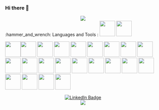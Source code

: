 ### Hi there 👋

<!--
**simahsnd/simahsnd** is a ✨ _special_ ✨ repository because its `README.md` (this file) appears on your GitHub profile.

Here are some ideas to get you started:

- 🔭 I’m currently working on ...
- 🌱 I’m currently learning ...
- 👯 I’m looking to collaborate on ...
- 🤔 I’m looking for help with ...
- 💬 Ask me about ...
- 📫 How to reach me: ...
- 😄 Pronouns: ...
- ⚡ Fun fact: ...
-->


<div id="header" align="center">
  <img src="https://media2.giphy.com/media/AXtFMwP1ZvjZSBtmGk/giphy.gif?cid=ecf05e47oz8fomx6yq3uhpjyds875rlmvspi08ril6x9pj10&rid=giphy.gif&ct=s"/>
</div>

<div>
:hammer_and_wrench: Languages and Tools : 
<img src="https://cdn.jsdelivr.net/gh/devicons/devicon/icons/python/python-original.svg" style="width:50px;" />
<img src="https://cdn.jsdelivr.net/gh/devicons/devicon/icons/raspberrypi/raspberrypi-original.svg" style="width:50px;"/>
          
<img src='https://cdn.jsdelivr.net/gh/devicons/devicon/icons/devicon/devicon-original.svg' style="width:50px;"><img src="https://cdn.jsdelivr.net/gh/devicons/devicon/icons/docker/docker-original.svg" style="width:50px;"/>
<img src="https://cdn.jsdelivr.net/gh/devicons/devicon/icons/flask/flask-original.svg" style="width:50px;" />
<img src="https://cdn.jsdelivr.net/gh/devicons/devicon/icons/heroku/heroku-original.svg" style="width:50px;" />
<img src="https://cdn.jsdelivr.net/gh/devicons/devicon/icons/html5/html5-original.svg" style="width:50px;" />
<img src="https://cdn.jsdelivr.net/gh/devicons/devicon/icons/jupyter/jupyter-original.svg" style="width:50px;" />
<img src="https://cdn.jsdelivr.net/gh/devicons/devicon/icons/matlab/matlab-original.svg" style="width:50px;"/>
<img src="https://cdn.jsdelivr.net/gh/devicons/devicon/icons/mongodb/mongodb-original.svg" style="width:50px;" />
<img src="https://cdn.jsdelivr.net/gh/devicons/devicon/icons/markdown/markdown-original.svg" style="width:50px;"/>
<img src="https://cdn.jsdelivr.net/gh/devicons/devicon/icons/msdos/msdos-original.svg" style="width:50px;"/>
<img src="https://cdn.jsdelivr.net/gh/devicons/devicon/icons/mysql/mysql-original.svg" style="width:50px;"/>
<img src="https://cdn.jsdelivr.net/gh/devicons/devicon/icons/numpy/numpy-original.svg" style="width:50px;"/>
<img src="https://cdn.jsdelivr.net/gh/devicons/devicon/icons/pandas/pandas-original.svg" style="width:50px;"/>
<img src="https://cdn.jsdelivr.net/gh/devicons/devicon/icons/postgresql/postgresql-original.svg" style="width:50px;"/>
<img src="https://cdn.jsdelivr.net/gh/devicons/devicon/icons/pycharm/pycharm-original.svg" style="width:50px;"/>
<img src="https://cdn.jsdelivr.net/gh/devicons/devicon/icons/selenium/selenium-original.svg" style="width:50px;"/>
<img src="https://cdn.jsdelivr.net/gh/devicons/devicon/icons/sqlalchemy/sqlalchemy-original.svg" style="width:50px;" />
<img src="https://cdn.jsdelivr.net/gh/devicons/devicon/icons/tensorflow/tensorflow-original.svg" style="width:50px;" />
<img src="https://cdn.jsdelivr.net/gh/devicons/devicon/icons/vscode/vscode-original.svg" style="width:50px;"/>
<img src="https://cdn.jsdelivr.net/gh/devicons/devicon/icons/opencv/opencv-original.svg" style="width:50px;"/>
<img src="https://cdn.jsdelivr.net/gh/devicons/devicon/icons/pytest/pytest-original.svg" style="width:50px;"/>
<img src="https://cdn.jsdelivr.net/gh/devicons/devicon/icons/anaconda/anaconda-original.svg" style="width:50px;"/>
               
</div> 

<div id="badges" align="center">
  <a href="https://www.linkedin.com/in/sima-hassanvand?lipi=urn%3Ali%3Apage%3Ad_flagship3_profile_view_base_contact_details%3Bg8Qk3GHxQWqEO5tw8adeiA%3D%3D">
    <img src="https://img.shields.io/badge/LinkedIn-blue?style=for-the-badge&logo=linkedin&logoColor=white" alt="LinkedIn Badge"/>
  </a>
</div>
<div align="center">
  <img src="https://komarev.com/ghpvc/?username=your-github-username&style=flat-square&color=blue"/>
</div>

